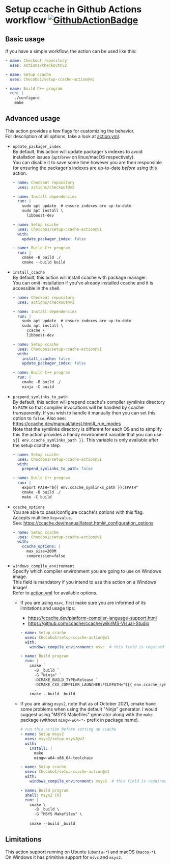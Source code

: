 # Setup ccache in Github Actions workflow [![GithubActionBadge]][GithubActionLink]

[GithubActionBadge]: https://github.com/Chocobo1/setup-ccache-action/actions/workflows/ci.yaml/badge.svg
[GithubActionLink]: https://github.com/Chocobo1/setup-ccache-action/actions

## Basic usage
If you have a simple workflow, the action can be used like this:
```yml
- name: Checkout repository
  uses: actions/checkout@v2

- name: Setup ccache
  uses: Chocobo1/setup-ccache-action@v1

- name: Build C++ program
  run: |
    ./configure
    make
```

## Advanced usage
This action provides a few flags for customizing the behavior. \
For description of all options, take a look at [action.yml](action.yml).

* `update_packager_index` \
  By default, this action will update packager's indexes to avoid installation issues
  (`apt`/`brew` on linux/macOS respectively). \
  You can disable it to save some time however you are then responsible for ensuring the packager's
  indexes are up-to-date *before* using this action.
  ```yml
  - name: Checkout repository
    uses: actions/checkout@v2

  - name: Install dependencies
    run: |
      sudo apt update  # ensure indexes are up-to-date
      sudo apt install \
        libboost-dev

  - name: Setup ccache
    uses: Chocobo1/setup-ccache-action@v1
    with:
      update_packager_index: false

  - name: Build C++ program
    run: |
      cmake -B build ./
      cmake --build build
  ```

* `install_ccache` \
  By default, this action will install ccache with package manager. \
  You can omit installation if you've already installed ccache and it is accessible in the shell.
  ```yml
  - name: Checkout repository
    uses: actions/checkout@v2

  - name: Install dependencies
    run: |
      sudo apt update  # ensure indexes are up-to-date
      sudo apt install \
        ccache \
        libboost-dev

  - name: Setup ccache
    uses: Chocobo1/setup-ccache-action@v1
    with:
      install_ccache: false
      update_packager_index: false

  - name: Build C++ program
    run: |
      cmake -B build ./
      ninja -C build
  ```

* `prepend_symlinks_to_path` \
  By default, this action will prepend ccache's compiler symlinks directory to `PATH` so that
  compiler invocations will be handled by ccache transparently. If you wish to handle it manually
  then you can set this option to `false`. Also see: https://ccache.dev/manual/latest.html#_run_modes \
  Note that the symlinks directory is different for each OS and to simplify this the action provides a
  handy environment variable that you can use: `${{ env.ccache_symlinks_path }}`.
  This variable is only available after the setup ccache step.
  ```yml
  - name: Setup ccache
    uses: Chocobo1/setup-ccache-action@v1
    with:
      prepend_symlinks_to_path: false

  - name: Build C++ program
    run: |
      export PATH="${{ env.ccache_symlinks_path }}:$PATH"
      cmake -B build ./
      make -C build
  ```

* `ccache_options` \
  You are able to pass/configure ccache's options with this flag. \
  Accepts multiline `key=value`. \
  See: https://ccache.dev/manual/latest.html#_configuration_options
  ```yml
  - name: Setup ccache
    uses: Chocobo1/setup-ccache-action@v1
    with:
      ccache_options: |
        max_size=200M
        compression=false
  ```

* `windows_compile_environment` \
  Specify which compiler environment you are going to use on Windows image. \
  This field is mandatory if you intend to use this action on a Windows image! \
  Refer to [action.yml](action.yml) for available options.
  * If you are using `msvc`, first make sure you are informed of its limitations and usage tips:
    * https://ccache.dev/platform-compiler-language-support.html
    * https://github.com/ccache/ccache/wiki/MS-Visual-Studio

    ```yml
    - name: Setup ccache
      uses: Chocobo1/setup-ccache-action@v1
      with:
        windows_compile_environment: msvc  # this field is required

    - name: Build program
      run: |
        cmake `
          -B _build `
          -G "Ninja" `
          -DCMAKE_BUILD_TYPE=Release `
          -DCMAKE_CXX_COMPILER_LAUNCHER:FILEPATH="${{ env.ccache_symlinks_path }}" `
          .
        cmake --build _build
    ```

  * If you are uinsg `msys2`, note that as of October 2021, cmake have some problems when using the default "Ninja" generator.
    I would suggest using "MSYS Makefiles" generator along with the `make` package
    (without `mingw-w64-*-` prefix in package name).
    ```yml
    # run this action before setting up ccache
    - name: Setup msys2
      uses: msys2/setup-msys2@v2
      with:
        install: |
          make
          mingw-w64-x86_64-toolchain

    - name: Setup ccache
      uses: Chocobo1/setup-ccache-action@v1
      with:
        windows_compile_environment: msys2  # this field is required

    - name: Build program
      shell: msys2 {0}
      run: |
        cmake \
          -B _build \
          -G "MSYS Makefiles" \
          .
        cmake --build _build
    ```

## Limitations
This action support running on Ubuntu (`ubuntu-*`) and macOS (`macos-*`). \
On Windows it has primitive support for `msvc` and `msys2`.
